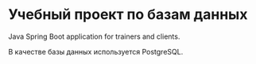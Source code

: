 # Учебный проект по базам данных
Java Spring Boot application for trainers and clients.

В качестве базы данных используется PostgreSQL.
